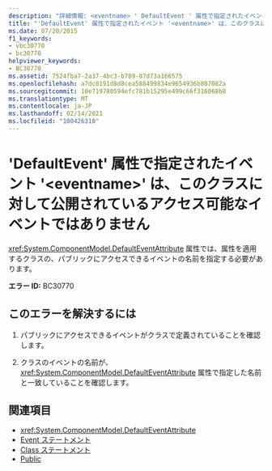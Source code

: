 ```yaml
---
description: "詳細情報: <eventname> ' DefaultEvent ' 属性で指定されたイベント ' ' イベントは、このクラスに対してパブリックにアクセス可能なイベントではありません"
title: "'DefaultEvent' 属性で指定されたイベント '<eventname>' は、このクラスに対して公開されているアクセス可能なイベントではありません"
ms.date: 07/20/2015
f1_keywords:
- vbc30770
- bc30770
helpviewer_keywords:
- BC30770
ms.assetid: 7524fba7-2a37-4bc3-b789-87d73a166575
ms.openlocfilehash: a7dc0191d8d8cea588499834e9654936b807082a
ms.sourcegitcommit: 10e719780594efc781b15295e499c66f316068b8
ms.translationtype: MT
ms.contentlocale: ja-JP
ms.lasthandoff: 02/14/2021
ms.locfileid: "100426310"
---
```

# <a name="event-eventname-event-specified-by-the-defaultevent-attribute-is-not-a-publicly-accessible-event-for-this-class"></a>'DefaultEvent' 属性で指定されたイベント '\<eventname>' は、このクラスに対して公開されているアクセス可能なイベントではありません

<xref:System.ComponentModel.DefaultEventAttribute> 属性では、属性を適用するクラスの、パブリックにアクセスできるイベントの名前を指定する必要があります。  
  
 **エラー ID:** BC30770  
  
## <a name="to-correct-this-error"></a>このエラーを解決するには  
  
1. パブリックにアクセスできるイベントがクラスで定義されていることを確認します。  
  
2. クラスのイベントの名前が、 <xref:System.ComponentModel.DefaultEventAttribute> 属性で指定した名前と一致していることを確認します。  
  
## <a name="see-also"></a>関連項目

- <xref:System.ComponentModel.DefaultEventAttribute>
- [Event ステートメント](../language-reference/statements/event-statement.md)
- [Class ステートメント](../language-reference/statements/class-statement.md)
- [Public](../language-reference/modifiers/public.md)
